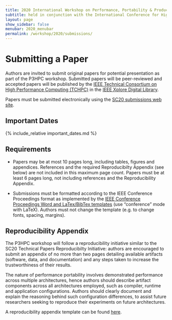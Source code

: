 ```yaml
---
title: 2020 International Workshop on Performance, Portability & Productivity in P3HPC
subtitle: held in conjunction with the International Conference for High Performance Computing, Networking, Storage and Analysis (SC20)
layout: page
show_sidebar: false
menubar: 2020_menubar
permalink: /workshop/2020/submissions/
---
```


# Submitting a Paper

Authors are invited to submit original papers for potential presentation as
part of the P3HPC workshop. Submitted papers will be peer-reviewed and accepted
papers will be published by
the [IEEE Technical Consortium on High Performance Computing (TCHPC)][TCHPC] in
the [IEEE Xplore Digital Library][IEEEXplore].

[TCHPC]: http://tc.computer.org/tchpc
[IEEEXplore]: https://ieeexplore.ieee.org/search/searchresult.jsp?newsearch=true&queryText=P3HPC

Papers must be submitted electronically using the [SC20 submissions web
site](https://submissions.supercomputing.org).

## Important Dates

{% include_relative important_dates.md %}

## Requirements

- Papers may be at most 10 pages long, including tables, figures and
  appendices. References and the required Reproducibilty Appendix (see below)
  are not included in this maximum page count. Papers must be at least 6 pages
  long, not including references and the Reproducibility Appendix.

- Submissions must be formatted according to the IEEE Conference Proceedings
  format as implemented by the [IEEE Conference Proceedings Word and
  LaTex/BibTex templates][templates] (use “conference” mode with LaTeX).
  Authors must not change the template (e.g. to change fonts, spacing,
  margins).

[templates]: https://www.ieee.org/conferences/publishing/templates.html

## Reproducibility Appendix

The P3HPC workshop will follow a reproducibility initiative similar to the SC20
Technical Papers Reproducibilty Initiative: authors are encouraged to submit an
appendix of no more than two pages detailing available artifacts (software,
data, and documentation) and any steps taken to increase the trustworthiness of
their results.

The nature of performance portability involves demonstrated performance across
multiple architectures, hence authors should describe artifact components
across all architectures employed, such as compiler, runtime and application
configurations. Authors should clearly document and explain the reasoning
behind such configuration differences, to assist future researchers seeking to
reproduce their experiments on future architectures.

A reproducibility appendix template can be found [here][reproducibility].

[reproducibility]: https://collegeville.github.io/sc-reproducibility/ArtifactDescriptionAppendixTemplate.html
